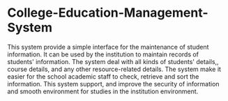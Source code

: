 # College-Education-Management-System
This system  provide a simple interface for the maintenance of student information. It can be used by the institution to maintain records of students' information.  The system  deal with all kinds of students' details,, course details, and any other resource-related details. The system make it easier for the school academic staff to check, retrieve and sort the information. 
This system support, and improve the security of information and smooth environment for studies in the institution environment.
